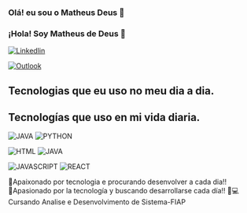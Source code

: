 ### Olá! eu sou o Matheus Deus 👋 <br>
### ¡Hola! Soy Matheus de Deus 👋


[![Linkedlin](https://img.shields.io/badge/LinkedIn-0077B5?style=for-the-badge&logo=linkedin&logoColor=white)](https://www.linkedin.com/in/matheus-de-deus-lima-66a549228/)

[![Outlook](https://img.shields.io/badge/Microsoft_Outlook-0078D4?style=for-the-badge&logo=microsoft-outlook&logoColor=white)](https://matheusmeris05@outlook.com)


## Tecnologias que eu uso no meu dia a dia. <br>
## Tecnologías que uso en mi vida diaria.

![JAVA](https://img.shields.io/badge/Java-ED8B00?style=for-the-badge&logo=java&logoColor=whitee)
![PYTHON](https://img.shields.io/badge/Python-14354C?style=for-the-badge&logo=python&logoColor=white)

![HTML](https://img.shields.io/badge/HTML-239120?style=for-the-badge&logo=html5&logoColor=white)
![JAVA](https://img.shields.io/badge/CSS-239120?&style=for-the-badge&logo=css3&logoColor=white)

![JAVASCRIPT](https://img.shields.io/badge/JavaScript-323330?style=for-the-badge&logo=javascript&logoColor=F7DF1E)
![REACT](https://img.shields.io/badge/React-20232A?style=for-the-badge&logo=react&logoColor=61DAFB)

🚀Apaixonado por tecnologia e procurando desenvolver a cada dia!! <br>
🚀Apasionado por la tecnología y buscando desarrollarse cada día!!
🧠💻Cursando Analise e Desenvolvimento de Sistema-FIAP <br>

